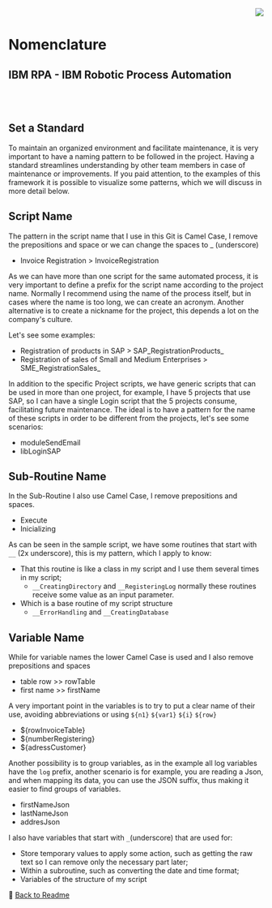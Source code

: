 <p align="right">
   <img src="http://img.shields.io/static/v1?label=STATUS&message=EM%20DESENVOLVIMENTO&color=RED&style=for-the-badge"/>
 <!--  <img src="http://img.shields.io/static/v1?label=STATUS&message=CONCLUIDO&color=GREEN&style=for-the-badge"/>-->
</p>

# Nomenclature

	
<h2>IBM RPA - IBM Robotic Process Automation</h2> <br /><br />

## Set a Standard

To maintain an organized environment and facilitate maintenance, it is very important to have a naming pattern to be followed in the project. Having a standard streamlines understanding by other team members in case of maintenance or improvements. If you paid attention, to the examples of this framework it is possible to visualize some patterns, which we will discuss in more detail below.

## Script Name

The pattern in the script name that I use in this Git is Camel Case, I remove the prepositions and space or we can change the spaces to _ (underscore)

- Invoice Registration > InvoiceRegistration

As we can have more than one script for the same automated process, it is very important to define a prefix for the script name according to the project name. Normally I recommend using the name of the process itself, but in cases where the name is too long, we can create an acronym. Another alternative is to create a nickname for the project, this depends a lot on the company's culture.

Let's see some examples:

- Registration of products in SAP > SAP_RegistrationProducts_
- Registration of sales of Small and Medium Enterprises > SME_RegistrationSales_

In addition to the specific Project scripts, we have generic scripts that can be used in more than one project, for example, I have 5 projects that use SAP, so I can have a single Login script that the 5 projects consume, facilitating future maintenance. The ideal is to have a pattern for the name of these scripts in order to be different from the projects, let's see some scenarios:

- moduleSendEmail
- libLoginSAP


## Sub-Routine Name

In the Sub-Routine I also use Camel Case, I remove prepositions and spaces.

- Execute
- Inicializing

As can be seen in the sample script, we have some routines that start with `__` (2x underscore), this is my pattern, which I apply to know:

- That this routine is like a class in my script and I use them several times in my script;
  - `__CreatingDirectory` and `__RegisteringLog` normally these routines receive some value as an input parameter.
- Which is a base routine of my script structure
  - `__ErrorHandling` and `__CreatingDatabase`

## Variable Name

While for variable names the lower Camel Case is used and I also remove prepositions and spaces

- table row >> rowTable
- first name >> firstName

A very important point in the variables is to try to put a clear name of their use, avoiding abbreviations or using `${n1}` `${var1}` `${i}` `${row}`

- ${rowInvoiceTable}
- ${numberRegistering}
- ${adressCustomer}

Another possibility is to group variables, as in the example all log variables have the `log` prefix, another scenario is for example, you are reading a Json, and when mapping its data, you can use the JSON suffix, thus making it easier to find groups of variables.

- firstNameJson
- lastNameJson
- addresJson

I also have variables that start with `_`(underscore) that are used for:
- Store temporary values to apply some action, such as getting the raw text so I can remove only the necessary part later;
- Within a subroutine, such as converting the date and time format;
- Variables of the structure of my script

:small_blue_diamond: [Back to Readme](https://github.com/angeloalves88/IBM-RPA-Script-Template/blob/main/README.md)

